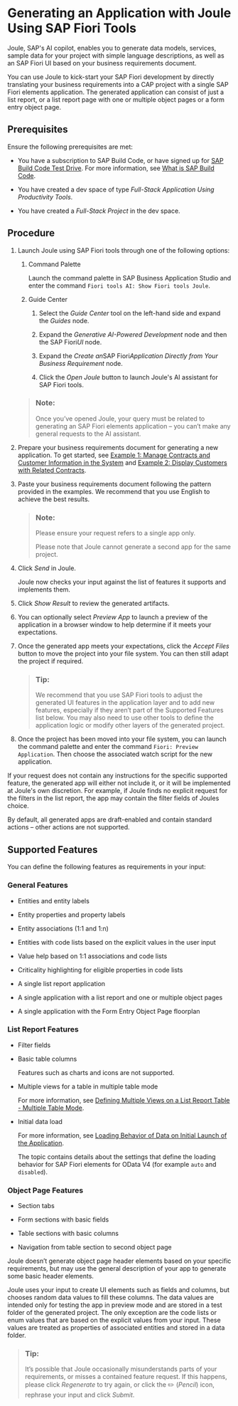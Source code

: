 <!-- loio6845fedbb38c4da7a54a2c76081f3abb -->

<link rel="stylesheet" type="text/css" href="css/sap-icons.css"/>

# Generating an Application with Joule Using SAP Fiori Tools

Joule, SAP's AI copilot, enables you to generate data models, services, sample data for your project with simple language descriptions, as well as an SAP Fiori UI based on your business requirements document.

You can use Joule to kick-start your SAP Fiori development by directly translating your business requirements into a CAP project with a single SAP Fiori elements application. The generated application can consist of just a list report, or a list report page with one or multiple object pages or a form entry object page.



<a name="loio6845fedbb38c4da7a54a2c76081f3abb__section_lsy_b1t_51c"/>

## Prerequisites

Ensure the following prerequisites are met:

-   You have a subscription to SAP Build Code, or have signed up for [SAP Build Code Test Drive](https://developers.sap.com/mission.sap-build-code-test-drive.html?sap-outbound-id=4E44C2A19D38B160BF5539329FA7ECC83942C1AD). For more information, see [What is SAP Build Code](https://help.sap.com/docs/build_code/d0d8f5bfc3d640478854e6f4e7c7584a/504854f457cc4fbf9f79136dbc773618.html).

-   You have created a dev space of type *Full-Stack Application Using Productivity Tools*.

-   You have created a *Full-Stack Project* in the dev space.




<a name="loio6845fedbb38c4da7a54a2c76081f3abb__section_dbw_jbt_51c"/>

## Procedure

1.  Launch Joule using SAP Fiori tools through one of the following options:

    1.  Command Palette

        Launch the command palette in SAP Business Application Studio and enter the command `Fiori tools AI: Show Fiori tools Joule`.

    2.  Guide Center

        1.  Select the *Guide Center* tool on the left-hand side and expand the *Guides* node.

        2.  Expand the *Generative AI-Powered Development* node and then the SAP Fiori*UI* node.

        3.  Expand the *Create an*SAP Fiori*Application Directly from Your Business Requirement* node.

        4.  Click the *Open Joule* button to launch Joule's AI assistant for SAP Fiori tools.


    > ### Note:  
    > Once you’ve opened Joule, your query must be related to generating an SAP Fiori elements application – you can’t make any general requests to the AI assistant.

2.  Prepare your business requirements document for generating a new application. To get started, see [Example 1: Manage Contracts and Customer Information in the System](example-1-manage-contracts-and-customer-information-in-the-system-c1bccf2.md) and [Example 2: Display Customers with Related Contracts](example-2-display-customers-with-related-contracts-a6c978f.md).

3.  Paste your business requirements document following the pattern provided in the examples. We recommend that you use English to achieve the best results.

    > ### Note:  
    > Please ensure your request refers to a single app only.
    > 
    > Please note that Joule cannot generate a second app for the same project.

4.  Click *Send* in Joule.

    Joule now checks your input against the list of features it supports and implements them.

5.  Click *Show Result* to review the generated artifacts.

6.  You can optionally select *Preview App* to launch a preview of the application in a browser window to help determine if it meets your expectations.

7.  Once the generated app meets your expectations, click the *Accept Files* button to move the project into your file system. You can then still adapt the project if required.

    > ### Tip:  
    > We recommend that you use SAP Fiori tools to adjust the generated UI features in the application layer and to add new features, especially if they aren’t part of the Supported Features list below. You may also need to use other tools to define the application logic or modify other layers of the generated project.

8.  Once the project has been moved into your file system, you can launch the command palette and enter the command `Fiori: Preview Application`. Then choose the associated watch script for the new application.


If your request does not contain any instructions for the specific supported feature, the generated app will either not include it, or it will be implemented at Joule's own discretion. For example, if Joule finds no explicit request for the filters in the list report, the app may contain the filter fields of Joules choice.

By default, all generated apps are draft-enabled and contain standard actions – other actions are not supported.



<a name="loio6845fedbb38c4da7a54a2c76081f3abb__section_wcj_5ft_51c"/>

## Supported Features

You can define the following features as requirements in your input:



### General Features

-   Entities and entity labels

-   Entity properties and property labels

-   Entity associations \(1:1 and 1:n\)

-   Entities with code lists based on the explicit values in the user input

-   Value help based on 1:1 associations and code lists

-   Criticality highlighting for eligible properties in code lists

-   A single list report application

-   A single application with a list report and one or multiple object pages

-   A single application with the Form Entry Object Page floorplan




### List Report Features

-   Filter fields

-   Basic table columns

    Features such as charts and icons are not supported.

-   Multiple views for a table in multiple table mode

    For more information, see [Defining Multiple Views on a List Report Table - Multiple Table Mode](https://sapui5.hana.ondemand.com/sdk/#/topic/37aeed74e17a42caa2cba3123f0c15fc).

-   Initial data load

    For more information, see [Loading Behavior of Data on Initial Launch of the Application](https://ui5.sap.com/#/topic/9f4e1192f1384b85bc160288e17f69c4).

    The topic contains details about the settings that define the loading behavior for SAP Fiori elements for OData V4 \(for example `auto` and `disabled`\).




### Object Page Features

-   Section tabs

-   Form sections with basic fields

-   Table sections with basic columns

-   Navigation from table section to second object page


Joule doesn’t generate object page header elements based on your specific requirements, but may use the general description of your app to generate some basic header elements.

Joule uses your input to create UI elements such as fields and columns, but chooses random data values to fill these columns. The data values are intended only for testing the app in preview mode and are stored in a test folder of the generated project. The only exception are the code lists or enum values that are based on the explicit values from your input. These values are treated as properties of associated entities and stored in a data folder.

> ### Tip:  
> It’s possible that Joule occasionally misunderstands parts of your requirements, or misses a contained feature request. If this happens, please click *Regenerate* to try again, or click the :pencil2: \(*Pencil*\) icon, rephrase your input and click *Submit*.

